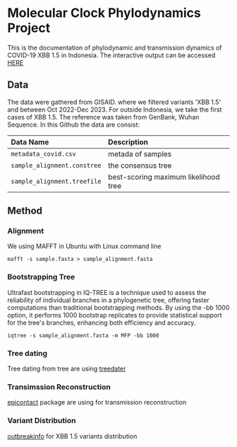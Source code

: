 # Molecular Clock Phylodynamics Project
This is the documentation of phylodynamic and transmission dynamics of COVID-19 XBB 1.5 in Indonesia. The interactive output can be accessed [HERE](https://dhihram.github.io/XBB_Phylo/#Phylogenetic_Tree)

## Data
The data were gathered from GISAID. where we filtered variants 'XBB 1.5' and between Oct 2022-Dec 2023. For outside Indonesia, we take the first cases of XBB 1.5. The reference was taken from GenBank, Wuhan Sequence. In this Github the data are consist:

| Data Name       | Description |
| :--------------| :---------- |
|`metadata_covid.csv`       |metada of samples |
|`sample_alignment.constree`        |the consensus tree|
|`sample_alignment.treefile`           |best-scoring maximum likelihood tree |

## Method

### Alignment
We using MAFFT in Ubuntu with Linux command line

```{bash}
mafft -s sample.fasta > sample_alignment.fasta 
```

### Bootstrapping Tree
Ultrafast bootstrapping in IQ-TREE is a technique used to assess the reliability of individual branches in a phylogenetic tree, offering faster computations than traditional bootstrapping methods. By using the -bb 1000 option, it performs 1000 bootstrap replicates to provide statistical support for the tree's branches, enhancing both efficiency and accuracy.

```{bash}
iqtree -s sample_alignment.fasta -m MFP -bb 1000
```

### Tree dating
Tree dating from tree are using [treedater](https://cran.r-project.org/web/packages/treedater/index.html)

### Transimssion Reconstruction
[epicontact](https://www.repidemicsconsortium.org/epicontacts/) package are using for transmission reconstruction

### Variant Distribution
[outbreakinfo](https://outbreak-info.github.io/R-outbreak-info/) for XBB 1.5 variants distribution
